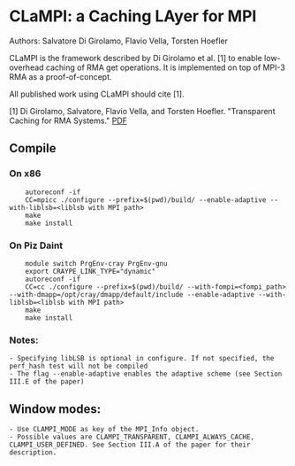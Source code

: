 # CLaMPI: a Caching LAyer for MPI
Authors: Salvatore Di Girolamo, Flavio Vella, Torsten Hoefler

CLaMPI is the framework described by Di Girolamo et al. [1] to enable low-overhead caching of RMA get operations.
It is implemented on top of MPI-3 RMA as a proof-of-concept.

All published work using CLaMPI should cite [1].

[1] Di Girolamo, Salvatore, Flavio Vella, and Torsten Hoefler. "Transparent Caching for RMA Systems." [PDF](https://spcl.inf.ethz.ch/Publications/.pdf/CLaMPI.pdf)

## Compile


### On x86
```
    autoreconf -if
    CC=mpicc ./configure --prefix=$(pwd)/build/ --enable-adaptive --with-liblsb=<liblsb with MPI path>
    make
    make install
```


### On Piz Daint
``` 
    module switch PrgEnv-cray PrgEnv-gnu
    export CRAYPE_LINK_TYPE="dynamic"
    autoreconf -if
    CC=cc ./configure --prefix=$(pwd)/build/ --with-fompi=<fompi_path> --with-dmapp=/opt/cray/dmapp/default/include --enable-adaptive --with-liblsb=<liblsb with MPI path>
    make
    make install
```


### Notes:
    - Specifying libLSB is optional in configure. If not specified, the perf_hash test will not be compiled
    - The flag --enable-adaptive enables the adaptive scheme (see Section III.E of the paper)

## Window modes:
    - Use CLAMPI_MODE as key of the MPI_Info object.
    - Possible values are CLAMPI_TRANSPARENT, CLAMPI_ALWAYS_CACHE, CLAMPI_USER_DEFINED. See Section III.A of the paper for their description.
